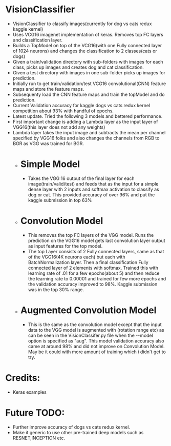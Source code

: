 

# VisionClassifier
* VisionClassifier to classify images(currently for dog vs cats redux kaggle kernel) </br>
* Uses VCG16 imagenet implementation of keras. Removes top FC layers and classification layer.</br>
* Builds a TopModel on top of the VCG16(with one Fully connected layer of 1024 neurons) and changes the classification to 2 classes(cats or dogs) </br>
* Given a train/validation directory with sub-folders with images for each class, picks up images and creates dog and cat classification.
* Given a test directory with images in one sub-folder picks up images for prediction.</br>
* Initially run to get train/validation/test VCG16 convolutional(CNN) feature maps and store the feature maps. </br>
* Subsequenty load the CNN feature maps and train the topModel and do prediction.</br>
* Current Validation accuracy for kaggle dogs vs cats redux kernel competition about 93% with handful of epochs. </br>
* Latest update. Tried the following 3 models and bettered performance.</br>
* First important change is adding a Lambda layer as the input layer of VGG16(this layer does not add any weights) </b>
* Lambda layer takes the input image and subtracts the mean per channel specified by VGG16 folks and also changes the channels from RGB to BGR as VGG was trained for BGR.
  * # Simple Model </br>
    * Takes the VGG 16 output of the final layer for each image(train/valid/test) and feeds that as the input for a simple dense layer with 2 inputs and softmax activation to classify as dog or cat. This provided accuracy of over 96% and put the kaggle submission in top 63% </br>
  * # Convolution Model </br>
    * This removes the top FC layers of the VGG model. Runs the prediction on the VGG16 model gets last convolution layer output as input features for the top model.</br>
    * The top Layer consists of 2 Fully connected layers, same as that of the VGG16(4K neurons each) but each with BatchNormalization layer. Then a final classification Fully connected layer of 2 elements with softmax. Trained this with learning rate of .01 for a few epochs(about 5) and then reduce the learning rate to 0.00001 and trained for few more epochs and the validation accuracy improved to 98%. Kaggle submission was in the top 30% range.
   * # Augmented Convolution Model </br>
     * This is the same as the convolution model except that the input data to the VGG model is augmented with (rotation range etc) as can be seen in the VisionClassifer.py file when the --model option is specified as "aug". This model validation accuracy also came at around 98% and did not improve on Convolution Model. May be it could with more amount of training which i didn't get to try.

# Credits:
* Keras examples

# Future TODO:</br>
* Further improve accuracy of dogs vs cats redux kernel.</br>
* Make it generic to use other pre-trained deep models such as RESNET,INCEPTION etc.</br>
